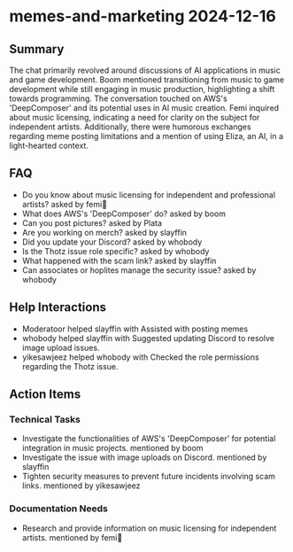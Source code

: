 # memes-and-marketing 2024-12-16

## Summary
The chat primarily revolved around discussions of AI applications in music and game development. Boom mentioned transitioning from music to game development while still engaging in music production, highlighting a shift towards programming. The conversation touched on AWS's 'DeepComposer' and its potential uses in AI music creation. Femi inquired about music licensing, indicating a need for clarity on the subject for independent artists. Additionally, there were humorous exchanges regarding meme posting limitations and a mention of using Eliza, an AI, in a light-hearted context.

## FAQ
- Do you know about music licensing for independent and professional artists? asked by femi💎
- What does AWS's 'DeepComposer' do? asked by boom
- Can you post pictures? asked by Plata
- Are you working on merch? asked by slayffin
- Did you update your Discord? asked by whobody
- Is the Thotz issue role specific? asked by whobody
- What happened with the scam link? asked by slayffin
- Can associates or hoplites manage the security issue? asked by whobody

## Help Interactions
- Moderatoor helped slayffin with Assisted with posting memes
- whobody helped slayffin with Suggested updating Discord to resolve image upload issues.
- yikesawjeez helped whobody with Checked the role permissions regarding the Thotz issue.

## Action Items

### Technical Tasks
- Investigate the functionalities of AWS's 'DeepComposer' for potential integration in music projects. mentioned by boom
- Investigate the issue with image uploads on Discord. mentioned by slayffin
- Tighten security measures to prevent future incidents involving scam links. mentioned by yikesawjeez

### Documentation Needs
- Research and provide information on music licensing for independent artists. mentioned by femi💎